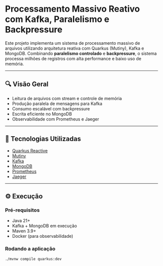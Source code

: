 # Processamento Massivo Reativo com Kafka, Paralelismo e Backpressure

Este projeto implementa um sistema de processamento massivo de arquivos utilizando arquitetura reativa com Quarkus (Mutiny), Kafka e MongoDB. Combinando **paralelismo controlado** e **backpressure**, o sistema processa milhões de registros com alta performance e baixo uso de memória.

---

## 🔍 Visão Geral

- Leitura de arquivos com stream e controle de memória
- Produção paralela de mensagens para Kafka
- Consumo escalável com backpressure
- Escrita eficiente no MongoDB
- Observabilidade com Prometheus e Jaeger

---

## 🚀 Tecnologias Utilizadas

- [Quarkus Reactive](https://quarkus.io/)
- [Mutiny](https://smallrye.io/smallrye-mutiny/)
- [Kafka](https://kafka.apache.org/)
- [MongoDB](https://www.mongodb.com/)
- [Prometheus](https://prometheus.io/)
- [Jaeger](https://www.jaegertracing.io/)

---

## ⚙️ Execução

### Pré-requisitos
- Java 21+
- Kafka + MongoDB em execução
- Maven 3.9+
- Docker (para observabilidade)

### Rodando a aplicação

```bash
./mvnw compile quarkus:dev
